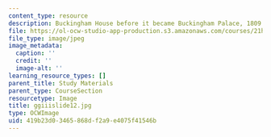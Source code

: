 ```yaml
---
content_type: resource
description: Buckingham House before it became Buckingham Palace, 1809.
file: https://ol-ocw-studio-app-production.s3.amazonaws.com/courses/21h-342-the-royal-family-fall-2003/419b23d03465868df2a9e4075f41546b_ggiiislide12.jpg
file_type: image/jpeg
image_metadata:
  caption: ''
  credit: ''
  image-alt: ''
learning_resource_types: []
parent_title: Study Materials
parent_type: CourseSection
resourcetype: Image
title: ggiiislide12.jpg
type: OCWImage
uid: 419b23d0-3465-868d-f2a9-e4075f41546b
---
```

